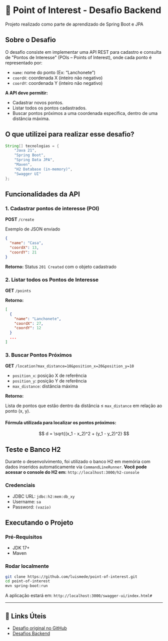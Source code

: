 # 📡 Point of Interest - Desafio Backend
Projeto realizado como parte de aprendizado de Spring Boot e JPA

## Sobre o Desafio
O desafio consiste em implementar uma API REST para cadastro e consulta de "Pontos de Interesse" (POIs – Points of Interest), onde cada ponto é representado por:

- `name`: nome do ponto (Ex: “Lanchonete”)
- `coordX`: coordenada X (inteiro não negativo)
- `coordY`: coordenada Y (inteiro não negativo)

**A API deve permitir:**

- Cadastrar novos pontos.
- Listar todos os pontos cadastrados.
- Buscar pontos próximos a uma coordenada específica, dentro de uma distância máxima.

## O que utilizei para realizar esse desafio?
```java
String[] tecnologias = {
    "Java 21",
    "Spring Boot",
    "Spring Data JPA",
    "Maven",
    "H2 Database (in-memory)",
    "Swagger UI"
};
```

## Funcionalidades da API
### **1. Cadastrar pontos de interesse (POI)**

**POST** `/create`

Exemplo de JSON enviado
```json
{
  "name": "Casa",
  "coordX": 13,
  "coordY": 21
}
```

**Retorno:** Status `201 Created` com o objeto cadastrado

### **2. Listar todos os Pontos de Interesse**

**GET** `/points`

**Retorno:**
```json
[
  {
    "name": "Lanchonete",
    "coordX": 27,
    "coordY": 12
  }
  ...
]
```

### **3. Buscar Pontos Próximos**

**GET** `/location?max_distance=10&position_x=20&position_y=10`

- `position_x`: posição X de referência
- `position_y`: posição Y de referência
- `max_distance`: distância máxima

**Retorno:**

Lista de pontos que estão dentro da distância ≤ `max_distance` em relação ao ponto (x, y).

#### Fórmula utilizada para localizar os pontos próximos:
$$
d = \sqrt{(x_1 - x_2)^2 + (y_1 - y_2)^2}
$$

## Teste e Banco H2
Durante o desenvolvimento, foi utilizado o banco H2 em memória com dados inseridos automaticamente via `CommandLineRunner`.
**Você pode acessar o console do H2 em:**
`http://localhost:3000/h2-console`

### Credenciais
- JDBC URL: `jdbc:h2:mem:db_xy`
- Username: `sa`
- Password: `(vazio)`

## Executando o Projeto
### Pré-Requisitos
- JDK 17+
- Maven
  
### Rodar localmente
```bash
git clone https://github.com/luismede/point-of-interest.git
cd point-of-interest
mvn spring-boot:run
```
A aplicação estará em: `http://localhost:3000/swagger-ui/index.html#`

---

## 🔗 Links Úteis
- [Desafio original no GitHub](https://github.com/backend-br/desafios/tree/master/points-of-interest)
- [Desafios Backend](https://github.com/backend-br/desafios/tree/master)
